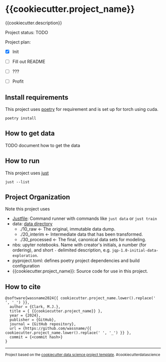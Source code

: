 # {{cookiecutter.project_name}}

{{cookiecutter.description}}


Project status: TODO

Project plan:

- [x] Init
- [ ] Fill out README
- [ ] ???
- [ ] Profit


## Install requirements

This project uses [poetry](https://python-poetry.org/) for requirement and is set up for torch using cuda.
~~~
poetry install
~~~

## How to get data

TODO document how to get the data


## How to run

This project uses [just](https://github.com/casey/just)

~~~
just --list
~~~


## Project Organization

Note this project uses

- [Justfile](https://github.com/casey/just): Command runner with commands like `just data` or `just train`
- data: [data directory ](https://cookiecutter-data-science.drivendata.org/#directory-structure)
    - ./10_raw            <- The original, immutable data dump.
    - ./20_interim        <- Intermediate data that has been transformed.
    - ./30_processed      <- The final, canonical data sets for modeling.
- nbs: upyter notebooks. Name with creator's initials, a number (for ordering), and short `-` delimited description, e.g.  `jqp-1.0-initial-data-exploration`.
- pyproject.toml:   defines poetry project dependencies and build configuration
- {{cookiecutter.project_name}}:    Source code for use in this project.


## How to cite

~~~bibtext
@software{wassname2024{{ cookiecutter.project_name.lower().replace(' ', '_') }},
  author = {Clark, M.J.},
  title = { {{cookiecutter.project_name}} },
  year = {2024},
  publisher = {GitHub},
  journal = {GitHub repository},
  url = {https://github.com/wassname/{{ cookiecutter.project_name.lower().replace(' ', '_') }} },
  commit = {<commit hash>}
}
~~~


--------

<p><small>Project based on the <a target="_blank" href="https://drivendata.github.io/cookiecutter-data-science/">cookiecutter data science project template</a>. #cookiecutterdatascience</small></p>
